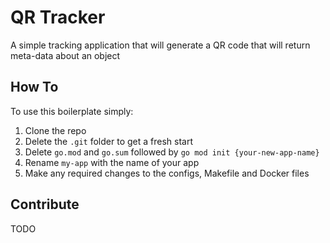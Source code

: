 # QR Tracker

A simple tracking application that will generate a QR code that will return meta-data about an object

## How To

To use this boilerplate simply:
1. Clone the repo
2. Delete the `.git` folder to get a fresh start
3. Delete `go.mod` and `go.sum` followed by `go mod init {your-new-app-name}`
4. Rename `my-app` with the name of your app
5. Make any required changes to the configs, Makefile and Docker files

## Contribute

TODO
